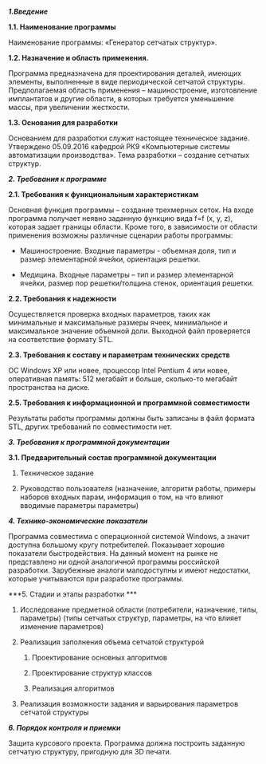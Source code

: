 ***1.Введение***

**1.1. Наименование программы**

Наименование программы: «Генератор сетчатых структур».

**1.2. Назначение и область применения.**

Программа предназначена для проектирования деталей, имеющих элементы, выполненные в виде периодической сетчатой структуры. Предполагаемая область применения – машиностроение, изготовление имплантатов и другие области, в которых требуется уменьшение массы, при увеличении жесткости.

<span id="PO0000008" class="anchor"></span>**1.3. Основания для разработки**

Основанием для разработки служит настоящее техническое задание. Утверждено 05.09.2016 кафедрой РК9 «Компьютерные системы автоматизации производства». Тема разработки – создание сетчатых структур.

<span id="PO0000009" class="anchor"><span id="PO0000010" class="anchor"></span></span>***2. Требования к программе***

<span id="PO0000011" class="anchor"></span>**2.1. Требования к функциональным характеристикам**

Основная функция программы – создание трехмерных сеток. На входе программа получает неявно заданную функцию вида f=f (x, y, z), которая задает границы области. Кроме того, в зависимости от области применения возможны различные сценарии работы программы:

- Машиностроение. Входные параметры - объемная доля, тип и размер элементарной ячейки, ориентация решетки.

- Медицина. Входные параметры – тип и размер элементарной ячейки, размер пор решетки/толщина стенок, ориентация решетки. <span id="PO0000012" class="anchor"></span>

**2.2. Требования к надежности**

Осуществляется проверка входных параметров, таких как минимальные и максимальные размеры ячеек, минимальное и максимальное значение объемной доли. Выходной файл проверяется на соответствие формату STL.

<span id="PO0000013" class="anchor"></span>**2.3. Требования к составу и параметрам технических средств**

ОС Windows ХР или новее, процессор Intel Pentium 4 или новее, оперативная память: 512 мегабайт и больше, сколько-то мегабайт пространства на диске.

<span id="PO0000015" class="anchor"></span>**2.5. Требования к информационной и программной совместимости**

<span id="PO0000016" class="anchor"></span>Результаты работы программы должны быть записаны в файл формата STL, других требований по совместимости нет.

***3. Требования к программной документации***

**3.1. Предварительный состав программной документации**

1. Техническое задание

2. Руководство пользователя (назначение, алгоритм работы, примеры наборов входных парам, информация о том, на что влияют вводимые параметры параметры)

<span id="PO0000018" class="anchor"></span>***4. Технико-экономические показатели***

Программа совместима с операционной системой Windows, а значит доступна большому кругу потребителей. Показывает хорошие показатели быстродействия. На данный момент на рынке не представлено ни одной аналогичной программы российской разработки. Зарубежные аналоги малодоступны и имеют недостатки, которые учитываются при разработке программы.

<span id="PO0000019" class="anchor"></span>***5. Стадии и этапы разработки ***

1.  Исследование предметной области (потребители, назначение, типы, параметры) (типы сетчатых структур, параметры, на что влияет изменение параметров)

2.  Реализация заполнения объема сетчатой структурой

    1.  Проектирование основных алгоритмов

    2.  Проектирование структур классов

    3.  Реализация алгоритмов

3.  Реализация возможности задания и варьирования параметров сетчатой структуры

<span id="PO0000020" class="anchor"></span>***6. Порядок контроля и приемки***

Защита курсового проекта. Программа должна построить заданную сетчатую структуру, пригодную для 3D печати. <span id="PO0000021" class="anchor"></span>
